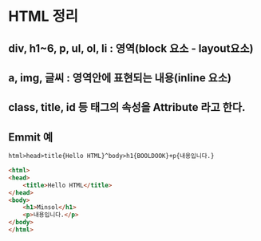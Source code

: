 # HTML 정리

## div, h1~6, p, ul, ol, li : 영역(block 요소 - layout요소)
## a, img, 글씨 : 영역안에 표현되는 내용(inline 요소)
## class, title, id 등 태그의 속성을 Attribute 라고 한다.

## Emmit 예
```html
html>head>title{Hello HTML}^body>h1{BOOLDOOK}+p{내용입니다.}

<html>
<head>
	<title>Hello HTML</title>
</head>
<body>
	<h1>Minsol</h1>
	<p>내용입니다.</p>
</body>
</html>
```